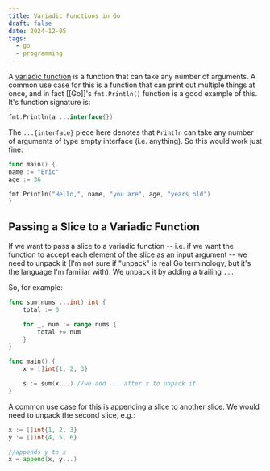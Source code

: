 ```yaml
---
title: Variadic Functions in Go
draft: false
date: 2024-12-05
tags:
  - go
  - programming
---
```

A [variadic function](https://en.wikipedia.org/wiki/Variadic_function#) is a function that can take any number of arguments. A common use case for this is a function that can print out multiple things at once, and in fact [[Go]]'s `fmt.Println()` function is a good example of this. It's function signature is:

```go
fmt.Println(a ...interface{})
```

The `...{interface}` piece here denotes that `Println` can take any number of arguments of type empty interface (i.e. anything). So this would work just fine:

```go
func main() {
name := "Eric"
age := 36

fmt.Println("Hello,", name, "you are", age, "years old")
}
```

## Passing a Slice to a Variadic Function

If we want to pass a slice to a variadic function -- i.e. if we want the function to accept each element of the slice as an input argument -- we need to unpack it (I'm not sure if "unpack" is real Go terminology, but it's the language I'm familiar with). We unpack it by adding a trailing `...`

So, for example:
```go
func sum(nums ...int) int {
	total := 0

	for _, num := range nums {
		total += num
	}
}

func main() {
	x = []int{1, 2, 3}

	s := sum(x...) //we add ... after x to unpack it
}
```

A common use case for this is appending a slice to another slice. We would need to unpack the second slice, e.g.:

```go
x := []int{1, 2, 3}
y := []int{4, 5, 6}

//appends y to x
x = append(x, y...)
```